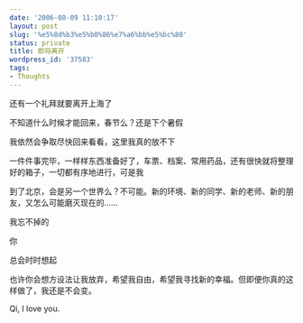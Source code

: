 ```yaml
---
date: '2006-08-09 11:10:17'
layout: post
slug: '%e5%8d%b3%e5%b0%86%e7%a6%bb%e5%bc%80'
status: private
title: 即将离开
wordpress_id: '37583'
tags:
- Thoughts
---
```


还有一个礼拜就要离开上海了




不知道什么时候才能回来，春节么？还是下个暑假




我依然会争取尽快回来看看，这里我真的放不下




一件件事完毕，一样样东西准备好了，车票、档案、常用药品，还有很快就将整理好的箱子，一切都有序地进行，可是我




到了北京，会是另一个世界么？不可能。新的环境、新的同学、新的老师、新的朋友，又怎么可能磨灭现在的……




我忘不掉的




你




总会时时想起




也许你会想方设法让我放弃，希望我自由，希望我寻找新的幸福。但即便你真的这样做了，我还是不会变。




Qi, I love you.
